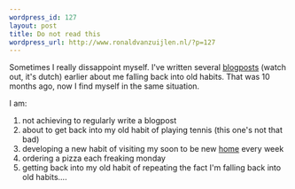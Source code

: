 ```yaml
--- 
wordpress_id: 127
layout: post
title: Do not read this
wordpress_url: http://www.ronaldvanzuijlen.nl/?p=127
---
```

Sometimes I really dissappoint myself. I've written several <a title="Falling back into old habits" href="http://www.ronaldvanzuijlen.nl/2007/12/01/een-gewoontedier-thats-me/#more-14" target="_blank">blogposts</a> (watch out, it's dutch) earlier about me falling back into old habits. That was 10 months ago, now I find myself in the same situation.

<!--more-->

I am:

1. not achieving to regularly write a blogpost
2. about to get back into my old habit of playing tennis (this one's not that bad)
3. developing a new habit of visiting my soon to be new <a title="Pics of my new apartment" href="http://picasaweb.google.com/ronaldvanzuijlen/Hagesteinstraat#" target="_blank">home</a> every week
4. ordering a pizza each freaking monday
5. getting back into my old habit of repeating the fact I'm falling back into old habits....
